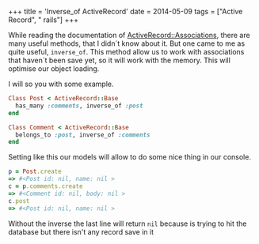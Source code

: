 +++
title = 'Inverse_of ActiveRecord'
date = 2014-05-09
tags = ["Active Record", " rails"]
+++

While reading the documentation of [ActiveRecord::Associations](http://api.rubyonrails.org/classes/ActiveRecord/Associations/ClassMethods.html), there are many useful methods, that I didn´t know about it.
But one came to me as quite useful, `inverse_of`. This method allow us to work with associations that haven`t been save yet, so it will work with the memory.
This will optimise our object loading.

I will so you with some example.

```ruby
Class Post < ActiveRecord::Base
  has_many :comments, inverse_of :post
end

Class Comment < ActiveRecord::Base
  belongs_to :post, inverse_of :comments
end
```



Setting like this our models will allow to do some nice thing in our console.

```ruby
p = Post.create
=> #<Post id: nil, name: nil >
c = p.comments.create
=> #<Comment id: nil, body: nil >
c.post
=> #<Post id: nil, name: nil >
```
Without the inverse the last line will return `nil` because is trying to hit the database but there isn't any record save in it
